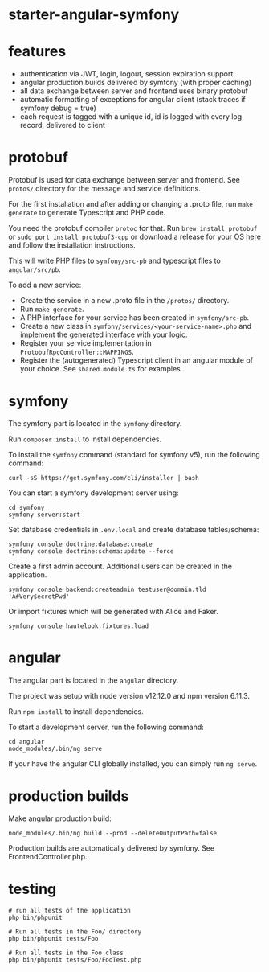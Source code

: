 starter-angular-symfony
=======================


# features

- authentication via JWT, login, logout, session expiration support
- angular production builds delivered by symfony (with proper caching)
- all data exchange between server and frontend uses binary protobuf
- automatic formatting of exceptions for angular client (stack traces if symfony debug = true)
- each request is tagged with a unique id, id is logged with every log record, delivered to client 


# protobuf

Protobuf is used for data exchange between server and frontend. See `protos/` 
directory for the message and service definitions. 

For the first installation and after adding or changing a .proto file, run `make generate` to 
generate Typescript and PHP code.

You need the protobuf compiler `protoc` for that. Run `brew install protobuf` or 
`sudo port install protobuf3-cpp` or download a release for your OS 
[here](https://github.com/protocolbuffers/protobuf/releases) 
and follow the installation instructions.

This will write PHP files to `symfony/src-pb` and typescript files to `angular/src/pb`.   

To add a new service: 
- Create the service in a new .proto file in the `/protos/` directory.
- Run `make generate`.
- A PHP interface for your service has been created in `symfony/src-pb`.
- Create a new class in `symfony/services/<your-service-name>.php` 
  and implement the generated interface with your logic.
- Register your service implementation in `ProtobufRpcController::MAPPINGS`.
- Register the (autogenerated) Typescript client in an angular module of 
  your choice. See `shared.module.ts` for examples. 


# symfony

The symfony part is located in the `symfony` directory. 

Run `composer install` to install dependencies.

To install the `symfony` command (standard for symfony v5), run the following 
command: 

```shell script
curl -sS https://get.symfony.com/cli/installer | bash
```

You can start a symfony development server using: 

```shell script
cd symfony
symfony server:start
```

Set database credentials in `.env.local` and create database tables/schema:

```shell script
symfony console doctrine:database:create
symfony console doctrine:schema:update --force
```

Create a first admin account. Additional users can be created in the application.

```shell script
symfony console backend:createadmin testuser@domain.tld 'A#Very$ecretPwd'
```

Or import fixtures which will be generated with Alice and Faker.

```shell script
symfony console hautelook:fixtures:load
```


# angular

The angular part is located in the `angular` directory. 

The project was setup with node version v12.12.0 and npm version 6.11.3. 

Run `npm install` to install dependencies. 

To start a development server, run the following command:

```shell script
cd angular
node_modules/.bin/ng serve 
```

If your have the angular CLI globally installed, you can simply run `ng serve`.


# production builds

Make angular production build: 

```shell script
node_modules/.bin/ng build --prod --deleteOutputPath=false
```

Production builds are automatically delivered by symfony. See FrontendController.php.


# testing

```shell script
# run all tests of the application
php bin/phpunit

# Run all tests in the Foo/ directory
php bin/phpunit tests/Foo

# Run all tests in the Foo class 
php bin/phpunit tests/Foo/FooTest.php
```

